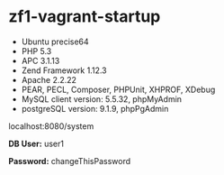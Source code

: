 zf1-vagrant-startup
===================
- Ubuntu precise64
- PHP 5.3
- APC 3.1.13
- Zend Framework 1.12.3
- Apache 2.2.22
- PEAR, PECL, Composer, PHPUnit, XHPROF, XDebug
- MySQL client version: 5.5.32, phpMyAdmin
- postgreSQL version: 9.1.9, phpPgAdmin

localhost:8080/system

**DB User:** user1

**Password:** changeThisPassword




